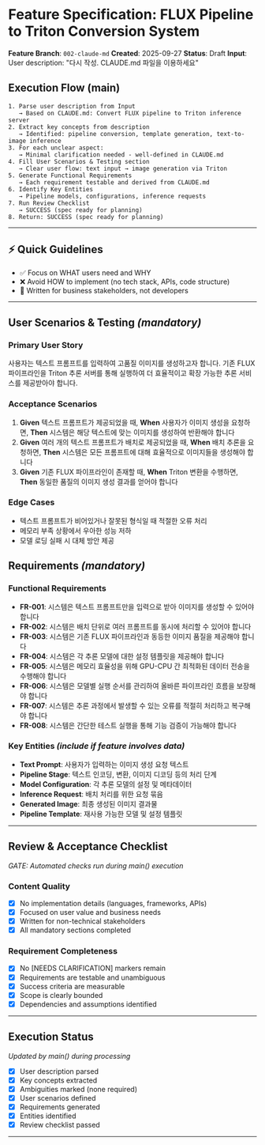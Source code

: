 # Feature Specification: FLUX Pipeline to Triton Conversion System

**Feature Branch**: `002-claude-md`
**Created**: 2025-09-27
**Status**: Draft
**Input**: User description: "다시 작성. CLAUDE.md 파일을 이용하세요"

## Execution Flow (main)
```
1. Parse user description from Input
   → Based on CLAUDE.md: Convert FLUX pipeline to Triton inference server
2. Extract key concepts from description
   → Identified: pipeline conversion, template generation, text-to-image inference
3. For each unclear aspect:
   → Minimal clarification needed - well-defined in CLAUDE.md
4. Fill User Scenarios & Testing section
   → Clear user flow: text input → image generation via Triton
5. Generate Functional Requirements
   → Each requirement testable and derived from CLAUDE.md
6. Identify Key Entities
   → Pipeline models, configurations, inference requests
7. Run Review Checklist
   → SUCCESS (spec ready for planning)
8. Return: SUCCESS (spec ready for planning)
```

---

## ⚡ Quick Guidelines
- ✅ Focus on WHAT users need and WHY
- ❌ Avoid HOW to implement (no tech stack, APIs, code structure)
- 👥 Written for business stakeholders, not developers

---

## User Scenarios & Testing *(mandatory)*

### Primary User Story
사용자는 텍스트 프롬프트를 입력하여 고품질 이미지를 생성하고자 합니다. 기존 FLUX 파이프라인을 Triton 추론 서버를 통해 실행하여 더 효율적이고 확장 가능한 추론 서비스를 제공받아야 합니다.

### Acceptance Scenarios
1. **Given** 텍스트 프롬프트가 제공되었을 때, **When** 사용자가 이미지 생성을 요청하면, **Then** 시스템은 해당 텍스트에 맞는 이미지를 생성하여 반환해야 합니다
2. **Given** 여러 개의 텍스트 프롬프트가 배치로 제공되었을 때, **When** 배치 추론을 요청하면, **Then** 시스템은 모든 프롬프트에 대해 효율적으로 이미지들을 생성해야 합니다
3. **Given** 기존 FLUX 파이프라인이 존재할 때, **When** Triton 변환을 수행하면, **Then** 동일한 품질의 이미지 생성 결과를 얻어야 합니다

### Edge Cases
- 텍스트 프롬프트가 비어있거나 잘못된 형식일 때 적절한 오류 처리
- 메모리 부족 상황에서 우아한 성능 저하
- 모델 로딩 실패 시 대체 방안 제공

## Requirements *(mandatory)*

### Functional Requirements
- **FR-001**: 시스템은 텍스트 프롬프트만을 입력으로 받아 이미지를 생성할 수 있어야 합니다
- **FR-002**: 시스템은 배치 단위로 여러 프롬프트를 동시에 처리할 수 있어야 합니다
- **FR-003**: 시스템은 기존 FLUX 파이프라인과 동등한 이미지 품질을 제공해야 합니다
- **FR-004**: 시스템은 각 추론 모델에 대한 설정 템플릿을 제공해야 합니다
- **FR-005**: 시스템은 메모리 효율성을 위해 GPU-CPU 간 최적화된 데이터 전송을 수행해야 합니다
- **FR-006**: 시스템은 모델별 실행 순서를 관리하여 올바른 파이프라인 흐름을 보장해야 합니다
- **FR-007**: 시스템은 추론 과정에서 발생할 수 있는 오류를 적절히 처리하고 복구해야 합니다
- **FR-008**: 시스템은 간단한 테스트 실행을 통해 기능 검증이 가능해야 합니다

### Key Entities *(include if feature involves data)*
- **Text Prompt**: 사용자가 입력하는 이미지 생성 요청 텍스트
- **Pipeline Stage**: 텍스트 인코딩, 변환, 이미지 디코딩 등의 처리 단계
- **Model Configuration**: 각 추론 모델의 설정 및 메타데이터
- **Inference Request**: 배치 처리를 위한 요청 묶음
- **Generated Image**: 최종 생성된 이미지 결과물
- **Pipeline Template**: 재사용 가능한 모델 및 설정 템플릿

---

## Review & Acceptance Checklist
*GATE: Automated checks run during main() execution*

### Content Quality
- [x] No implementation details (languages, frameworks, APIs)
- [x] Focused on user value and business needs
- [x] Written for non-technical stakeholders
- [x] All mandatory sections completed

### Requirement Completeness
- [x] No [NEEDS CLARIFICATION] markers remain
- [x] Requirements are testable and unambiguous
- [x] Success criteria are measurable
- [x] Scope is clearly bounded
- [x] Dependencies and assumptions identified

---

## Execution Status
*Updated by main() during processing*

- [x] User description parsed
- [x] Key concepts extracted
- [x] Ambiguities marked (none required)
- [x] User scenarios defined
- [x] Requirements generated
- [x] Entities identified
- [x] Review checklist passed

---
